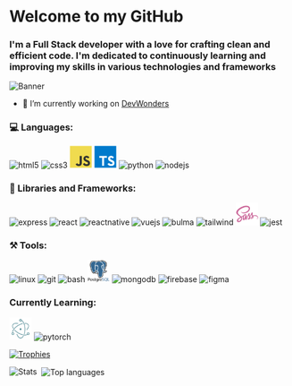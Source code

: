 <h1>Welcome to my GitHub</h1>
<h3>
    I'm a Full Stack developer with a love for crafting clean and efficient code. I'm dedicated to continuously learning and improving my skills in various technologies and frameworks
</h3>

![Banner](https://user-images.githubusercontent.com/74038190/213910845-af37a709-8995-40d6-be59-724526e3c3d7.gif)

- 🔭 I’m currently working on [DevWonders](ldrawe.github.io/devwonders/)

<h3 align="left">💻 Languages:</h3>
<p align="left">
    <img src="https://upload.wikimedia.org/wikipedia/commons/thumb/3/38/HTML5_Badge.svg/1200px-HTML5_Badge.svg.png" alt="html5" width="40" />
    <img src="https://upload.wikimedia.org/wikipedia/commons/thumb/6/62/CSS3_logo.svg/800px-CSS3_logo.svg.png" alt="css3" width="40" />
    <img src="https://raw.githubusercontent.com/devicons/devicon/master/icons/javascript/javascript-original.svg" alt="javascript" width="40" />
    <img src="https://raw.githubusercontent.com/devicons/devicon/master/icons/typescript/typescript-original.svg" alt="typescript" width="40" />
    <img src="https://upload.wikimedia.org/wikipedia/commons/thumb/c/c3/Python-logo-notext.svg/1869px-Python-logo-notext.svg.png" alt="python" width="40" />
    <img src="https://seeklogo.com/images/N/nodejs-logo-FBE122E377-seeklogo.com.png" alt="nodejs" width="40"/>
</p>
<h3 align="left">📖 Libraries and Frameworks:</h3>
<p>
    <img src="https://camo.githubusercontent.com/de6fae3c0fd43d8b94e8adfe2accab74664f808ec28fce80083a6e32f70834cc/68747470733a2f2f6173736574732e776562736974652d66696c65732e636f6d2f3631636133663737356137396563356638376663663933372f3632303266636465653565653836333661313435613431625f313233342e706e67" alt="express" width="40" height="40"/>
    <img src="https://cdn.worldvectorlogo.com/logos/react-2.svg" alt="react" width="40" height="40"/>
    <img src="https://cdn.worldvectorlogo.com/logos/react-native-1.svg" alt="reactnative" width="40" height="40"/>
    <img src="https://upload.wikimedia.org/wikipedia/commons/thumb/9/95/Vue.js_Logo_2.svg/888px-Vue.js_Logo_2.svg.png" alt="vuejs" width="40" height="40"/>
    <img src="https://raw.githubusercontent.com/gilbarbara/logos/804dc257b59e144eaca5bc6ffd16949752c6f789/logos/bulma.svg" alt="bulma" width="40" height="40"/>
    <img src="https://www.vectorlogo.zone/logos/tailwindcss/tailwindcss-icon.svg" alt="tailwind" width="40" height="40"/>
    <img src="https://raw.githubusercontent.com/devicons/devicon/master/icons/sass/sass-original.svg" alt="sass" width="40" height="40"/>
    <img src="https://www.vectorlogo.zone/logos/jestjsio/jestjsio-icon.svg" alt="jest" width="40" height="40"/>
</p>
<h3 align="left">⚒️ Tools:</h3>
<p>
    <img src="https://upload.wikimedia.org/wikipedia/commons/thumb/5/55/Tux_Enhanced.svg/512px-Tux_Enhanced.svg.png" alt="linux" width="40" height="40"/>
    <img src="https://www.vectorlogo.zone/logos/git-scm/git-scm-icon.svg" alt="git" width="40" height="40"/>
    <img src="https://upload.wikimedia.org/wikipedia/commons/thumb/4/4b/Bash_Logo_Colored.svg/512px-Bash_Logo_Colored.svg.png?20180723054350" alt="bash" width="40" height="40"/>
    <img src="https://raw.githubusercontent.com/devicons/devicon/master/icons/postgresql/postgresql-original-wordmark.svg" alt="postgresql" width="40" height="40"/>
    <img src="https://itfrd.com/frontend/images/technology/database/mongodb.svg" alt="mongodb" width="40" height="40"/>
    <img src="https://www.vectorlogo.zone/logos/firebase/firebase-icon.svg" alt="firebase" width="40"   height="40"/>
    <img src="https://www.vectorlogo.zone/logos/figma/figma-icon.svg" alt="figma" width="40" height="40"/>
</p>
<h3>Currently Learning:</h3>
<p>
    <img src="https://raw.githubusercontent.com/devicons/devicon/master/icons/electron/electron-original.svg" alt="electron" width="40" height="40"/>
    <img src="https://www.vectorlogo.zone/logos/pytorch/pytorch-icon.svg" alt="pytorch" width="40" height="40"/>
</p>

<p>
    <a href="https://github.com/ryo-ma/github-profile-trophy">
        <img src="https://github-profile-trophy.vercel.app/?username=ldrawe&title=Stars,Commits,Repositories,Experience&theme=gruvbox" alt="Trophies" />
    </a>
</p>

<p>
    <img align="left" src="https://github-readme-stats.vercel.app/api?username=ldrawe&show_icons=true&locale=en&theme=gruvbox" alt="Stats" height="180em" />
</p>

<p>
&nbsp;
    <img align="center" src="https://github-readme-stats.vercel.app/api/top-langs?username=ldrawe&show_icons=true&locale=en&layout=compact&theme=gruvbox" alt="Top languages" height="180em" />
</p>
